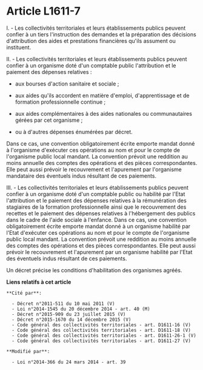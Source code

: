# Article L1611-7

I. - Les collectivités territoriales et leurs établissements publics peuvent confier à un tiers l'instruction des demandes et
la préparation des décisions d'attribution des aides et prestations financières qu'ils assument ou instituent. 

II. - Les collectivités territoriales et leurs établissements publics peuvent confier à un organisme doté d'un comptable
public l'attribution et le paiement des dépenses relatives : 

- aux bourses d'action sanitaire et sociale ; 

- aux aides qu'ils accordent en matière d'emploi, d'apprentissage et de formation professionnelle continue ; 

- aux aides complémentaires à des aides nationales ou communautaires gérées par cet organisme ; 

- ou à d'autres dépenses énumérées par décret. 

Dans ce cas, une convention obligatoirement écrite emporte mandat donné à l'organisme d'exécuter ces opérations au nom et
pour le compte de l'organisme public local mandant. La convention prévoit une reddition au moins annuelle des comptes des
opérations et des pièces correspondantes. Elle peut aussi prévoir le recouvrement et l'apurement par l'organisme mandataire
des éventuels indus résultant de ces paiements.

III. - Les collectivités territoriales et leurs établissements publics peuvent confier à un organisme doté d'un comptable
public ou habilité par l'Etat l'attribution et le paiement des dépenses relatives à la rémunération des stagiaires de la
formation professionnelle ainsi que le recouvrement des recettes et le paiement des dépenses relatives à l'hébergement des
publics dans le cadre de l'aide sociale à l'enfance. Dans ce cas, une convention obligatoirement écrite emporte mandat donné
à un organisme habilité par l'Etat d'exécuter ces opérations au nom et pour le compte de l'organisme public local mandant. La
convention prévoit une reddition au moins annuelle des comptes des opérations et des pièces correspondantes. Elle peut aussi
prévoir le recouvrement et l'apurement par un organisme habilité par l'Etat des éventuels indus résultant de ces paiements.

Un décret précise les conditions d'habilitation des organismes agréés.

**Liens relatifs à cet article**

	**Cité par**:

	  - Décret n°2011-511 du 10 mai 2011 (V)
	  - Loi n°2014-1545 du 20 décembre 2014 - art. 40 (M)
	  - Décret n°2015-909 du 23 juillet 2015 (V)
	  - Décret n°2015-1670 du 14 décembre 2015 (V)
	  - Code général des collectivités territoriales - art. D1611-16 (V)
	  - Code général des collectivités territoriales - art. D1611-18 (V)
	  - Code général des collectivités territoriales - art. D1611-26-1 (V)
	  - Code général des collectivités territoriales - art. D1611-27 (V)

	**Modifié par**:

	  - Loi n°2014-366 du 24 mars 2014 - art. 39
